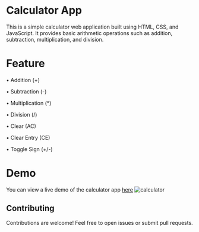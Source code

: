 
# Calculator App

This is a simple calculator web application built using HTML, CSS, and JavaScript. It provides basic arithmetic operations such as addition, subtraction, multiplication, and division.

# Feature
• Addition (+)

• Subtraction (-)

• Multiplication (*)

• Division (/)

• Clear (AC)

• Clear Entry (CE)

• Toggle Sign (+/-)
# Demo
You can view a live demo of the calculator app [here](https://calculatorvinod24.netlify.app/)
![calculator](https://github.com/vinodkumarmaury/Calculator/assets/108043787/18da13ef-e2b0-48ee-b239-44b9146a645f)

## Contributing
Contributions are welcome! Feel free to open issues or submit pull requests.

